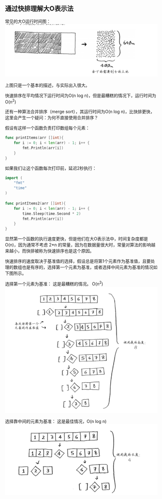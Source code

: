 ## 通过快排理解大O表示法

常见的大O运行时间图：
![](../../images/algorithm/03-09.png)  

上图只是一个基本的描述，与实际出入很大。

快速排序在平均情况下运行时间为O(n log n)，但是最糟糕的情况下，运行时间为O(n<sup>2</sup>)  

还有一种算法合并排序（merge sort），其运行时间为O(n log n)，比快排更快，这里会产生一个疑问：为何不直接使用合并排序？  

假设有这样一个函数负责打印数组每个元素：
```go
func printItems(arr []int){
    for i := 0; i < len(arr) - 1; i++ {
        fmt.Println(arr[i])
    }
}
```

如果我们让这个函数每次打印前，延迟2秒执行：
```go
import (
	"fmt"
	"time"
)

func printItems2(arr []int){
    for i := 0; i < len(arr) - 1; i++ {
		time.Sleep(time.Second * 2)
        fmt.Println(arr[i])
    }
}
```

显然第一个函数的执行速度更快，但是他们在大O表示法中，时间复杂度都是O(n)，因为通常不考虑 2*n 的常量，因为在数据量很大时，常量对算法的影响越来越小，而快排被称为快速排序也是这个原因。  

快速排序的速度取决于基准值的选择，假设总是将第1个元素作为基准值，且要处理的数组也是有序的，选择第一个元素为基准，或者选择中间元素为基准的情况如下图所示。 

选择第一个元素为基准： 这是最糟糕的情况。 O(n<sup>2</sup>) 
![](../../images/algorithm/03-11.png)

选择靠中间的元素为基准：  这是最佳情况，O(n log n)
![](../../images/algorithm/03-12.png)